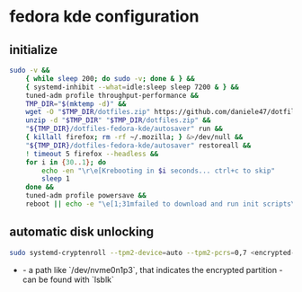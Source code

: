 # fedora kde configuration

## initialize

```bash
sudo -v &&
    { while sleep 200; do sudo -v; done & } &&
    { systemd-inhibit --what=idle:sleep sleep 7200 & } &&
    tuned-adm profile throughput-performance &&
    TMP_DIR="$(mktemp -d)" &&
    wget -O "$TMP_DIR/dotfiles.zip" https://github.com/daniele47/dotfiles/archive/refs/heads/fedora-kde.zip &&
    unzip -d "$TMP_DIR" "$TMP_DIR/dotfiles.zip" &&
    "${TMP_DIR}/dotfiles-fedora-kde/autosaver" run &&
    { killall firefox; rm -rf ~/.mozilla; } &>/dev/null &&
    "${TMP_DIR}/dotfiles-fedora-kde/autosaver" restoreall &&
    ! timeout 5 firefox --headless &&
    for i in {30..1}; do
        echo -en "\r\e[Krebooting in $i seconds... ctrl+c to skip"
        sleep 1
    done &&
    tuned-adm profile powersave &&
    reboot || echo -e "\e[1;31mfailed to download and run init scripts\e[m"
```

## automatic disk unlocking

```bash
sudo systemd-cryptenroll --tpm2-device=auto --tpm2-pcrs=0,7 <encrypted-partition-path>
```

- <encrypted-partition-path>
    - a path like `/dev/nvme0n1p3`, that indicates the encrypted partition
    - can be found with `lsblk`

